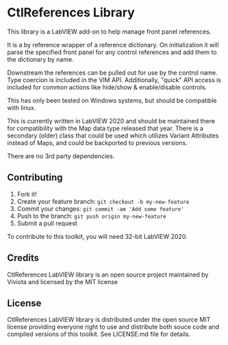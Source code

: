 # CtlReferences Library

This library is a LabVIEW add-on to help manage front panel references.

It is a by reference wrapper of a reference dictionary.  On initialization it will parse the specified front panel for any control references and add them to the dictionary by name.

Downstream the references can be pulled out for use by the control name.  Type coercion is included in the VIM API.
Additionally, "quick" API access is included for common actions like hide/show & enable/disable controls.

This has only been tested on Windows systems, but should be compatible with linux.  

This is currently written in LabVIEW 2020 and should be maintained there for compatibility with the Map data type released that year.
There is a secondary (older) class that could be used which utilizes Variant Attributes instead of Maps, and could be backported to previous versions.

There are no 3rd party dependencies.

## Contributing

1. Fork it!
2. Create your feature branch: `git checkout -b my-new-feature`
3. Commit your changes: `git commit -am 'Add some feature'`
4. Push to the branch: `git push origin my-new-feature`
5. Submit a pull request

To contribute to this toolkit, you will need 32-bit LabVIEW 2020.

## Credits

CtlReferences LabVIEW library is an open source project maintained by Viviota and licensed by the MIT license

## License

CtlReferences LabVIEW library is distributed under the open source MIT license providing everyone right to use and distribute both souce code and compiled versions of this toolkit. See LICENSE.md file for details.